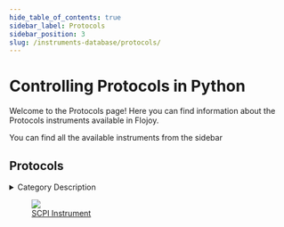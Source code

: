 ```yaml
--- 
hide_table_of_contents: true
sidebar_label: Protocols
sidebar_position: 3
slug: /instruments-database/protocols/
---
```


# Controlling Protocols in Python

Welcome to the Protocols page! Here you can find information about the Protocols instruments available in Flojoy.

You can find all the available instruments from the sidebar


## Protocols 

 <details> 
 <summary>Category Description</summary> 
 SCPI Instrument 
 </details> 

 <div className="flex flex-wrap" style={{ marginLeft: "-55px" }}>


<div className="p-4">

<a href="/instruments-database/protocols/generic-scpi/SCPI-instrument">
<figure style={{ width: "200px", height: "200px", objectFit: "scale-down", marginRight: "15px" }}>
<img src="https://res.cloudinary.com/dhopxs1y3/image/upload/w_600,q_auto,f_auto/e_bgremoval/v1692639436/Instruments/Protocols/SCPI-Instrument/file.jpg" style={{ width: "200px", height: "200px", objectFit: "scale-down", marginRight: "15px" }} />
<figcaption>SCPI Instrument</figcaption>
</figure>
</a></div>
</div>